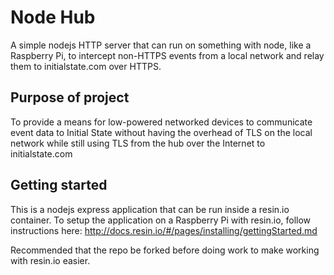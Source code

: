 # Node Hub

A simple nodejs HTTP server that can run on something with node, like a Raspberry Pi, to intercept non-HTTPS events from a local network and relay them to initialstate.com over HTTPS.

## Purpose of project
To provide a means for low-powered networked devices to communicate event data to Initial State without having the overhead of TLS on the local network while still using TLS from the hub over the Internet to initialstate.com

## Getting started

This is a nodejs express application that can be run inside a resin.io container. To setup the application on a Raspberry Pi with resin.io, follow instructions here: http://docs.resin.io/#/pages/installing/gettingStarted.md

Recommended that the repo be forked before doing work to make working with resin.io easier.
